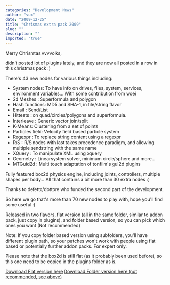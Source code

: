 ```yaml
---
categories: "Development News"
author: "vux"
date: "2009-12-25"
title: "Chrismas extra pack 2009"
slug: ""
description: ""
imported: "true"
---
```



Merry Chrismtas vvvvolks,

didn't posted lot of plugins lately, and they are now all posted in a row in this christmas pack :)

There's 43 new nodes for various things including:
* System nodes: To have info on drives, files, system, services, environment variables... With some contribution from woei
* 2d Meshes : Superformula and polygon
* Hash functions: MD5 and SHA-1, in file/string flavor
* Email : Send/List
* Hittests : on quad/circles/polygons and superformula.
* Interleave : Generic vector join/split
* K-Means: Clustering from a set of points
* Particles field: Velocity field based particle system
* Regexpr : To replace string content using a regexpr
* R/S : R/S nodes with last takes precedence paradigm, and allowing multiple sendstring with the same name
* XQuery : To manipulate XML using xquery
* Geometry : Linearsystem solver, minimum circle/sphere and more...
* MTGuid2d : Multi touch adaptation of tonfilm's gui2d plugins
<!--break-->
Fully featured box2d physics engine, including joints, controllers, multiple shapes per body...
All that contains a bit more than 30 extra nodes :)

Thanks to defetto/dottore who funded the second part of the development.

So here we go that's more than 70 new nodes to play with, hope you'll find some useful :)

Released in two flavors, flat version (all in the same folder, similar to addon pack, just copy in plugins), and folder based version, so you can pick which ones you want (Not recommended)

Note: If you copy folder based version using subfolders, you'll have different plugin path, so your patches won't work with people using flat based or potentially further addon packs. For expert only.


Please note that the box2d is still flat (as it probably been used before), so this one need to be copied in the plugins folder as is.

[Download Flat version here](http://legacy.vvvv.org/tiki-download_file.php?fileId=2027)
[Download Folder version here (not recommended, see above)](http://legacy.vvvv.org/tiki-download_file.php?fileId=2028)